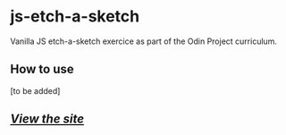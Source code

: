 # js-etch-a-sketch
Vanilla JS etch-a-sketch exercice as part of the Odin Project curriculum.

## How to use

[to be added]

## _[View the site](https://gabrieldrouin.github.io/js-etch-a-sketch/)_
